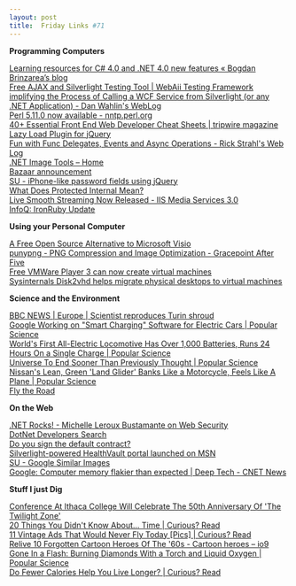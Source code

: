 ```yaml
---
layout: post
title:  Friday Links #71
---
```

**Programming Computers**

[Learning resources for C# 4.0 and .NET 4.0 new features « Bogdan Brinzarea’s blog](http://bogdanbrinzarea.wordpress.com/2009/04/24/learning-net-40-new-features/)   
[Free AJAX and Silverlight Testing Tool | WebAii Testing Framework](http://www.telerik.com/products/webaii-testing-framework.aspx)   
[implifying the Process of Calling a WCF Service from Silverlight (or any .NET Application) - Dan Wahlin's WebLog](http://weblogs.asp.net/dwahlin/archive/2009/07/12/simplifying-the-process-of-calling-a-wcf-service-from-silverlight-or-any-net-application.aspx)   
[Perl 5.11.0 now available - nntp.perl.org](http://www.nntp.perl.org/group/perl.perl5.porters/2009/10/msg151376.html)   
[40+ Essential Front End Web Developer Cheat Sheets | tripwire magazine](http://www.tripwiremagazine.com/tools/cheat-sheets/front-end-web-developers-toolbox.html)   
[Lazy Load Plugin for jQuery](http://www.appelsiini.net/projects/lazyload)   
[Fun with Func Delegates, Events and Async Operations - Rick Strahl's Web Log](http://west-wind.com/weblog/posts/28442.aspx)   
[.NET Image Tools – Home](http://imagetools.codeplex.com/)   
[Bazaar announcement](https://launchpad.net/bzr/+announcement/3973)   
[SU - iPhone-like password fields using jQuery](http://www.stumbleupon.com/s/#2t4wR0/blog.decaf.de/2009/07/iphone-like-password-fields-using-jquery//)   
[What Does Protected Internal Mean? ](http://haacked.com/archive/2007/10/29/what-does-protected-internal-mean.aspx)   
[Live Smooth Streaming Now Released - IIS Media Services 3.0](http://team.silverlight.net/announcements/live-smooth-streaming-now-released-iis-media-services-3-0/)   
[InfoQ: IronRuby Update](http://www.infoq.com/news/2009/10/IronRuby-Update)

**Using your Personal Computer**

[A Free Open Source Alternative to Microsoft Visio ](http://www.makeuseof.com/tag/a-free-open-source-alternative-to-microsoft-visio/)   
[punypng - PNG Compression and Image Optimization - Gracepoint After Five](http://www.gracepointafterfive.com/punypng/)   
[Free VMWare Player 3 can now create virtual machines ](http://www.downloadsquad.com/2009/10/06/free-vmware-player-3-can-now-create-virtual-machines/)   
[Sysinternals Disk2vhd helps migrate physical desktops to virtual machines](http://www.downloadsquad.com/2009/10/08/disk2vhd-helps-migrate-physical-desktops-to-virtual-machines/)

**Science and the Environment**

[BBC NEWS | Europe | Scientist reproduces Turin shroud ](http://news.bbc.co.uk/2/hi/europe/8291948.stm)   
[Google Working on "Smart Charging" Software for Electric Cars | Popular Science](http://www.popsci.com/cars/article/2009-10/google-working-smart-charging-software-electric-cars)   
[World's First All-Electric Locomotive Has Over 1,000 Batteries, Runs 24 Hours On a Single Charge | Popular Science](http://www.popsci.com/environment/article/2009-10/worlds-first-all-electric-locomotive-has-over-1000-batteries-can-run-24-hours-single-charge)   
[Universe To End Sooner Than Previously Thought | Popular Science](http://www.popsci.com/science/article/2009-10/universe-end-sooner-previously-thought)   
[Nissan's Lean, Green 'Land Glider' Banks Like a Motorcycle, Feels Like A Plane | Popular Science](http://www.popsci.com/cars/article/2009-10/nissan-land-glider-leans-motorcycle-steers-plane)   
[Fly the Road](http://flytheroad.com/)

**On the Web**

[.NET Rocks! - ](http://www.dotnetrocks.com/default.aspx?showNum=486)[Michelle Leroux Bustamante on Web Security](http://www.dotnetrocks.com/default.aspx?showNum=486)   
[DotNet Developers Search](http://www.searchdotnet.com/)   
[Do you sign the default contract?](http://ayende.com/Blog/archive/2009/10/03/do-you-sign-the-default-contract.aspx)   
[Silverlight-powered HealthVault portal launched on MSN](http://team.silverlight.net/announcements/silverlight-powered-healthvault-portal-launched-on-msn/)   
[SU - Google Similar Images](http://www.stumbleupon.com/s/#3BKbVC/similar-images.googlelabs.com//)   
[Google: Computer memory flakier than expected | Deep Tech - CNET News](http://news.cnet.com/8301-30685_3-10370026-264.html?tag=newsLeadStoriesArea.1)

**Stuff I just Dig**

[Conference At Ithaca College Will Celebrate The 50th Anniversary Of 'The Twilight Zone'](http://www.ithaca.edu/news/release.php?id=2775)   
[20 Things You Didn't Know About... Time | Curious? Read ](http://www.curiousread.com/2009/03/20-things-you-didnt-know-about-time.html)   
[11 Vintage Ads That Would Never Fly Today [Pics] | Curious? Read](http://www.curiousread.com/2009/09/11-vintage-ads-that-would-never-fly.html)   
[Relive 10 Forgotten Cartoon Heroes Of The '60s - Cartoon heroes – io9](http://io9.com/5371159/relive-10-forgotten-cartoon-heroes-of-the-60s)   
[Gone In a Flash: Burning Diamonds With a Torch and Liquid Oxygen | Popular Science](http://www.popsci.com/diy/article/2009-08/burn-diamonds-torch-and-liquid-oxygen)   
[Do Fewer Calories Help You Live Longer? | Curious? Read ](http://www.curiousread.com/2009/10/do-fewer-calories-help-you-live-longer.html)

